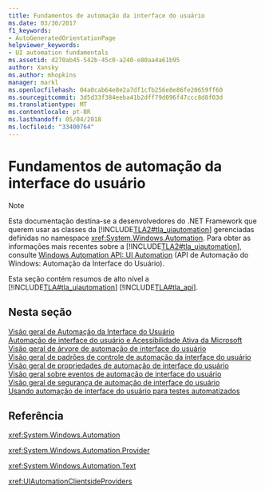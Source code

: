 ```yaml
---
title: Fundamentos de automação da interface do usuário
ms.date: 03/30/2017
f1_keywords:
- AutoGeneratedOrientationPage
helpviewer_keywords:
- UI automation fundamentals
ms.assetid: d270ab45-542b-45c0-a240-e80aa4a61b95
author: Xansky
ms.author: mhopkins
manager: markl
ms.openlocfilehash: 04a0cab64e8e2a7df1cfb256e8e86fe20659ff60
ms.sourcegitcommit: 3d5d33f384eeba41b2dff79d096f47ccc8d8f03d
ms.translationtype: MT
ms.contentlocale: pt-BR
ms.lasthandoff: 05/04/2018
ms.locfileid: "33400764"
---
```

# <a name="ui-automation-fundamentals"></a>Fundamentos de automação da interface do usuário
> [!NOTE]
>  Esta documentação destina-se a desenvolvedores do .NET Framework que querem usar as classes da [!INCLUDE[TLA2#tla_uiautomation](../../../includes/tla2sharptla-uiautomation-md.md)] gerenciadas definidas no namespace <xref:System.Windows.Automation>. Para obter as informações mais recentes sobre a [!INCLUDE[TLA2#tla_uiautomation](../../../includes/tla2sharptla-uiautomation-md.md)], consulte [Windows Automation API: UI Automation](http://go.microsoft.com/fwlink/?LinkID=156746) (API de Automação do Windows: Automação da Interface do Usuário).  
  
 Esta seção contém resumos de alto nível a [!INCLUDE[TLA#tla_uiautomation](../../../includes/tlasharptla-uiautomation-md.md)] [!INCLUDE[TLA#tla_api](../../../includes/tlasharptla-api-md.md)].  
  
## <a name="in-this-section"></a>Nesta seção  
 [Visão geral de Automação da Interface do Usuário](../../../docs/framework/ui-automation/ui-automation-overview.md)  
 [Automação de interface do usuário e Acessibilidade Ativa da Microsoft](../../../docs/framework/ui-automation/ui-automation-and-microsoft-active-accessibility.md)  
 [Visão geral de árvore de automação de interface do usuário](../../../docs/framework/ui-automation/ui-automation-tree-overview.md)  
 [Visão geral de padrões de controle de automação da interface do usuário](../../../docs/framework/ui-automation/ui-automation-control-patterns-overview.md)  
 [Visão geral de propriedades de automação de interface do usuário](../../../docs/framework/ui-automation/ui-automation-properties-overview.md)  
 [Visão geral sobre eventos de automação de interface do usuário](../../../docs/framework/ui-automation/ui-automation-events-overview.md)  
 [Visão geral de segurança de automação de interface do usuário](../../../docs/framework/ui-automation/ui-automation-security-overview.md)  
 [Usando automação de interface do usuário para testes automatizados](../../../docs/framework/ui-automation/using-ui-automation-for-automated-testing.md)  
  
## <a name="reference"></a>Referência  
 <xref:System.Windows.Automation>  
  
 <xref:System.Windows.Automation.Provider>  
  
 <xref:System.Windows.Automation.Text>  
  
 <xref:UIAutomationClientsideProviders>
